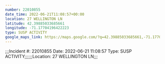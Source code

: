 ```yaml
---
number: 22010855
date_time: 2022-06-21T11:08:57+00:00
location: 27 WELLINGTON LN
latitude: 42.39885033685661
longitude: -71.17704196422223
type: SUSP ACTIVITY
google_maps_link: https://maps.google.com/?q=42.39885033685661,-71.17704196422223
---
```


;;;Incident #: 22010855   Date: 2022-06-21 11:08:57   Type: SUSP ACTIVITY;;;;;;Location: 27 WELLINGTON LN;;;
